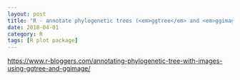 ```yaml
---
layout: post
title: "R - annotate phylogenetic trees (<em>ggtree</em> and <em>ggimage</em>)"
date: 2018-04-01
category: R
tags: [R plot package]
---
```


https://www.r-bloggers.com/annotating-phylogenetic-tree-with-images-using-ggtree-and-ggimage/
